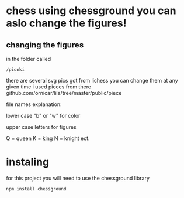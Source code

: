 
# chess using chessground you can aslo change the figures!

## changing the figures 
in the folder called
```
/pionki
```
there are several svg pics got from lichess you can change them at any given time i used pieces from there github.com/ornicar/lila/tree/master/public/piece

file names explanation:

lower case "b" or "w" for color

upper case letters for figures

Q = queen
K = king
N = knight
ect.


# instaling

for this project you will need to use the chessground library

```
npm install chessground
```


